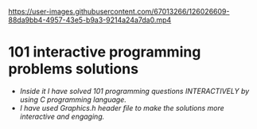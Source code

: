 

https://user-images.githubusercontent.com/67013266/126026609-88da9bb4-4957-43e5-b9a3-9214a24a7da0.mp4

# 101 interactive programming problems solutions
- _Inside it I have solved 101 programming questions INTERACTIVELY by using C programming language._
- _I have used Graphics.h header file to make the solutions more interactive and engaging._
